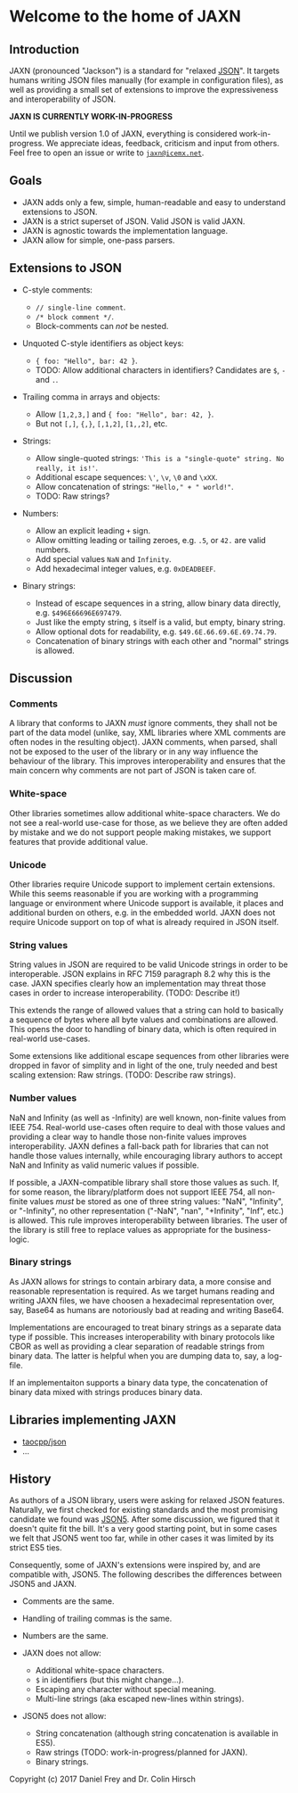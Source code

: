 # Welcome to the home of JAXN

## Introduction

JAXN (pronounced "Jackson") is a standard for "relaxed [JSON](https://tools.ietf.org/html/rfc7159)". It targets humans writing JSON files manually (for example in configuration files), as well as providing a small set of extensions to improve the expressiveness and interoperability of JSON.

**JAXN IS CURRENTLY WORK-IN-PROGRESS**

Until we publish version 1.0 of JAXN, everything is considered work-in-progress. We appreciate ideas, feedback, criticism and input from others. Feel free to open an issue or write to [`jaxn@icemx.net`](mailto:jaxn@icemx.net).

## Goals

* JAXN adds only a few, simple, human-readable and easy to understand extensions to JSON.
* JAXN is a strict superset of JSON. Valid JSON is valid JAXN.
* JAXN is agnostic towards the implementation language.
* JAXN allow for simple, one-pass parsers.

## Extensions to JSON

* C-style comments:

  * `// single-line comment`.
  * `/* block comment */`.
  * Block-comments can *not* be nested.

* Unquoted C-style identifiers as object keys:

  * `{ foo: "Hello", bar: 42 }`.
  * TODO: Allow additional characters in identifiers? Candidates are `$`, `-` and `.`.

* Trailing comma in arrays and objects:

  * Allow `[1,2,3,]` and `{ foo: "Hello", bar: 42, }`.
  * But not `[,]`, `{,}`, `[,1,2]`, `[1,,2]`, etc.

* Strings:

  * Allow single-quoted strings: `'This is a "single-quote" string. No really, it is!'`.
  * Additional escape sequences: `\'`, `\v`, `\0` and `\xXX`.
  * Allow concatenation of strings: `"Hello," + " world!"`.
  * TODO: Raw strings?

* Numbers:

  * Allow an explicit leading `+` sign.
  * Allow omitting leading or tailing zeroes, e.g. `.5`, or `42.` are valid numbers.
  * Add special values `NaN` and `Infinity`.
  * Add hexadecimal integer values, e.g. `0xDEADBEEF`.

* Binary strings:

  * Instead of escape sequences in a string, allow binary data directly, e.g. `$496E66696E697479`.
  * Just like the empty string, `$` itself is a valid, but empty, binary string.
  * Allow optional dots for readability, e.g. `$49.6E.66.69.6E.69.74.79`.
  * Concatenation of binary strings with each other and "normal" strings is allowed.

## Discussion

### Comments

A library that conforms to JAXN *must* ignore comments, they shall not be part of the data model (unlike, say, XML libraries where XML comments are often nodes in the resulting object). JAXN comments, when parsed, shall not be exposed to the user of the library or in any way influence the behaviour of the library. This improves interoperability and ensures that the main concern why comments are not part of JSON is taken care of.

### White-space

Other libraries sometimes allow additional white-space characters. We do not see a real-world use-case for those, as we believe they are often added by mistake and we do not support people making mistakes, we support features that provide additional value.

### Unicode

Other libraries require Unicode support to implement certain extensions. While this seems reasonable if you are working with a programming language or environment where Unicode support is available, it places and additional burden on others, e.g. in the embedded world. JAXN does not require Unicode support on top of what is already required in JSON itself.

### String values

String values in JSON are required to be valid Unicode strings in order to be interoperable. JSON explains in RFC 7159 paragraph 8.2 why this is the case. JAXN specifies clearly how an implementation may threat those cases in order to increase interoperability. (TODO: Describe it!)

This extends the range of allowed values that a string can hold to basically a sequence of bytes where all byte values and combinations are allowed. This opens the door to handling of binary data, which is often required in real-world use-cases.

Some extensions like additional escape sequences from other libraries were dropped in favor of simplity and in light of the one, truly needed and best scaling extension: Raw strings. (TODO: Describe raw strings).

### Number values

NaN and Infinity (as well as -Infinity) are well known, non-finite values from IEEE 754. Real-world use-cases often require to deal with those values and providing a clear way to handle those non-finite values improves interoperability. JAXN defines a fall-back path for libraries that can not handle those values internally, while encouraging library authors to accept NaN and Infinity as valid numeric values if possible.

If possible, a JAXN-compatible library shall store those values as such. If, for some reason, the library/platform does not support IEEE 754, all non-finite values *must* be stored as one of three string values: "NaN", "Infinity", or "-Infinity", no other representation ("-NaN", "nan", "+Infinity", "Inf", etc.) is allowed. This rule improves interoperability between libraries. The user of the library is still free to replace values as appropriate for the business-logic.

### Binary strings

As JAXN allows for strings to contain arbirary data, a more consise and reasonable representation is required. As we target humans reading and writing JAXN files, we have choosen a hexadecimal representation over, say, Base64 as humans are notoriously bad at reading and writing Base64.

Implementations are encouraged to treat binary strings as a separate data type if possible. This increases interoperability with binary protocols like CBOR as well as providing a clear separation of readable strings from binary data. The latter is helpful when you are dumping data to, say, a log-file.

If an implementaiton supports a binary data type, the concatenation of binary data mixed with strings produces binary data.

## Libraries implementing JAXN

* [taocpp/json](https://github.com/taocpp/json)
* ...

## History

As authors of a JSON library, users were asking for relaxed JSON features. Naturally, we first checked for existing standards and the most promising candidate we found was [JSON5](http://json5.org). After some discussion, we figured that it doesn't quite fit the bill. It's a very good starting point, but in some cases we felt that JSON5 went too far, while in other cases it was limited by its strict ES5 ties.

Consequently, some of JAXN's extensions were inspired by, and are compatible with, JSON5. The following describes the differences between JSON5 and JAXN.

* Comments are the same.
* Handling of trailing commas is the same.
* Numbers are the same.
* JAXN does not allow:

  * Additional white-space characters.
  * `$` in identifiers (but this might change...).
  * Escaping any character without special meaning.
  * Multi-line strings (aka escaped new-lines within strings).

* JSON5 does not allow:

  * String concatenation (although string concatenation is available in ES5).
  * Raw strings (TODO: work-in-progress/planned for JAXN).
  * Binary strings.

Copyright (c) 2017 Daniel Frey and Dr. Colin Hirsch
